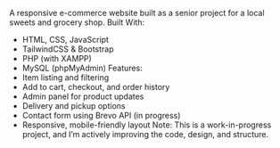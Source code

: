 A responsive e-commerce website built as a senior project for a local sweets and grocery shop.
Built With:
- HTML, CSS, JavaScript
- TailwindCSS & Bootstrap
- PHP (with XAMPP)
- MySQL (phpMyAdmin)
Features:
- Item listing and filtering
- Add to cart, checkout, and order history
- Admin panel for product updates
- Delivery and pickup options
- Contact form using Brevo API (in progress)
- Responsive, mobile-friendly layout
Note:
This is a work-in-progress project, and I’m actively improving the code, design, and structure.
